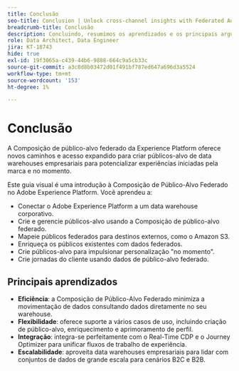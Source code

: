 ```yaml
---
title: Conclusão
seo-title: Conclusion | Unlock cross-channel insights with Federated Audience Composition
breadcrumb-title: Conclusão
description: Concluindo, resumimos os aprendizados e os principais argumentos.
role: Data Architect, Data Engineer
jira: KT-18743
hide: true
exl-id: 19f3065a-c439-44b6-9888-664c9a5cb33c
source-git-commit: a3c8d8b03472d01f491bf787ed647a696d3a5524
workflow-type: tm+mt
source-wordcount: '153'
ht-degree: 1%

---
```


# Conclusão

A Composição de público-alvo federado da Experience Platform oferece novos caminhos e acesso expandido para criar públicos-alvo de data warehouses empresariais para potencializar experiências iniciadas pela marca e no momento.

Este guia visual é uma introdução à Composição de Público-Alvo Federado no Adobe Experience Platform. Você aprendeu a:

- Conectar o Adobe Experience Platform a um data warehouse corporativo.
- Crie e gerencie públicos-alvo usando a Composição de público-alvo federado.
- Mapeie públicos federados para destinos externos, como o Amazon S3.
- Enriqueça os públicos existentes com dados federados.
- Crie públicos-alvo para impulsionar personalização &quot;no momento&quot;.
- Crie jornadas do cliente usando dados de público-alvo federado.

## Principais aprendizados

- **Eficiência**: a Composição de Público-Alvo Federado minimiza a movimentação de dados consultando dados diretamente no seu warehouse.
- **Flexibilidade**: oferece suporte a vários casos de uso, incluindo criação de público-alvo, enriquecimento e aprimoramento de perfil.
- **Integração**: integra-se perfeitamente com o Real-Time CDP e o Journey Optimizer para unificar fluxos de trabalho de experiência.
- **Escalabilidade**: aproveita data warehouses empresariais para lidar com conjuntos de dados de grande escala para cenários B2C e B2B.
